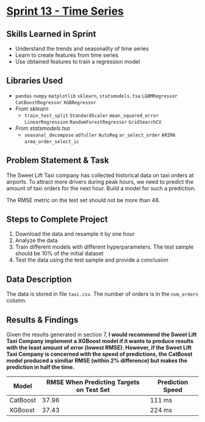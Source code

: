 
# [Sprint 13 - Time Series](https://github.com/Mamphia/Time-Series-Forecasting/blob/main/Sprint_13_Project.ipynb)

## Skills Learned in Sprint 
- Understand the trends and seasonality of time series
- Learn to create features from time series
- Use obtained features to train a regression model

## Libraries Used
- `pandas` `numpy` `matplotlib` `sklearn`, `statsmodels.tsa` `LGBMRegressor` `CatBoostRegressor` `XGBRegressor`
- *From sklearn*
   - `train_test_split` `StandardScaler` `mean_squared_error` `LinearRegression` `RandomForestRegressor` `GridSearchCV`
- *From statsmodels.tsa*
   - `seasonal_decompose` `adfuller` `AutoReg` `ar_select_order` `ARIMA` `arma_order_select_ic`

## Problem Statement & Task

The Sweet Lift Taxi company has collected historical data on taxi orders at airports. To attract more drivers during peak hours, we need to predict the amount of taxi orders for the next hour. Build a model for such a prediction.

The RMSE metric on the test set should not be more than 48.
 
## Steps to Complete Project
1. Download the data and resample it by one hour
2. Analyze the data
3. Train different models with different hyperparameters. The test sample should be 10% of the initial dataset
4. Test the data using the test sample and provide a conclusion
   
## Data Description

The data is stored in file `taxi.csv`. The number of orders is in the `num_orders` column.
  
## Results & Findings
Given the results generated in section 7, **I would recommend the Sweet Lift Taxi Company implement a XGBoost model if it wants to produce results with the least amount of error (lowest RMSE). However, if the Sweet Lift Taxi Company is concerned with the speed of predictions, the CatBoost model produced a similiar RMSE (within 2% difference) but makes the prediction in half the time.**

| Model    | RMSE When Predicting Targets on Test Set | Prediction Speed |
|----------|------------------------------------------|------------------|
| CatBoost | 37.96                                    | 111 ms           |
| XGBoost  | 37.43                                    | 224 ms           |
